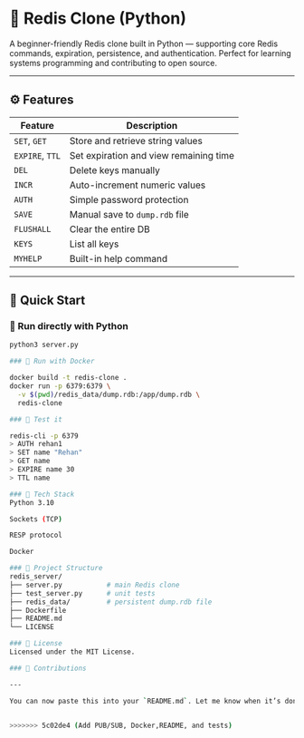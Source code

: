 # 🔁 Redis Clone (Python)

A beginner-friendly Redis clone built in Python — supporting core Redis commands, expiration, persistence, and authentication. Perfect for learning systems programming and contributing to open source.

---

## ⚙️ Features

| Feature         | Description                              |
|----------------|------------------------------------------|
| `SET`, `GET`    | Store and retrieve string values         |
| `EXPIRE`, `TTL` | Set expiration and view remaining time   |
| `DEL`           | Delete keys manually                     |
| `INCR`          | Auto-increment numeric values            |
| `AUTH`          | Simple password protection               |
| `SAVE`          | Manual save to `dump.rdb` file           |
| `FLUSHALL`      | Clear the entire DB                      |
| `KEYS`          | List all keys                            |
| `MYHELP`        | Built-in help command                    |

---

## 🚀 Quick Start

### 🐍 Run directly with Python
```bash
python3 server.py

### 🐳 Run with Docker

docker build -t redis-clone .
docker run -p 6379:6379 \
  -v $(pwd)/redis_data/dump.rdb:/app/dump.rdb \
  redis-clone

### 🧪 Test it

redis-cli -p 6379
> AUTH rehan1
> SET name "Rehan"
> GET name
> EXPIRE name 30
> TTL name

### 🧠 Tech Stack
Python 3.10

Sockets (TCP)

RESP protocol

Docker

### 📂 Project Structure
redis_server/
├── server.py           # main Redis clone
├── test_server.py      # unit tests
├── redis_data/         # persistent dump.rdb file
├── Dockerfile
├── README.md
└── LICENSE

### 📜 License
Licensed under the MIT License.

### 🤝 Contributions

---

You can now paste this into your `README.md`. Let me know when it’s done — we can continue with another GitHub file or feature.


>>>>>>> 5c02de4 (Add PUB/SUB, Docker,README, and tests)
